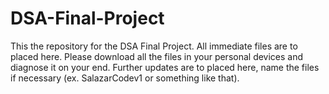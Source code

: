 # DSA-Final-Project
This the repository for the DSA Final Project. All immediate files are to placed here.
Please download all the files in your personal devices and diagnose it on your end.
Further updates are to placed here, name the files if necessary (ex. SalazarCodev1 or something like that).
